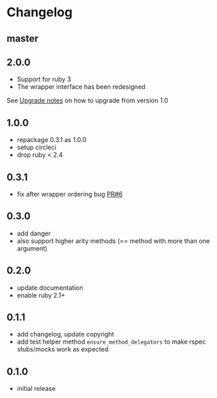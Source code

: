 Changelog
===

master
---

2.0.0
---
* Support for ruby 3
* The wrapper interface has been redesigned

See [Upgrade notes](./upgrade_notes.md) on how to upgrade from version 1.0


1.0.0
---

* repackage 0.3.1 as 1.0.0
* setup circleci
* drop ruby < 2.4


0.3.1
---

* fix after wrapper ordering bug [PR#6](https://github.com/andreaseger/receptacle/pull/6)

0.3.0
---

* add danger
* also support higher arity methods (== method with more than one argument)

0.2.0
---

* update documentation
* enable ruby 2.1+

0.1.1
---

* add changelog, update copyright
* add test helper method `ensure_method_delegators` to make rspec stubs/mocks work as expected

0.1.0
---

* initial release
